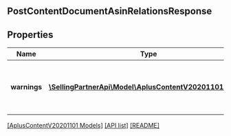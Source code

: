 ## PostContentDocumentAsinRelationsResponse

## Properties

Name | Type | Description | Notes
------------ | ------------- | ------------- | -------------
**warnings** | [**\SellingPartnerApi\Model\AplusContentV20201101\Error[]**](Error.md) | A set of messages to the user, such as warnings or comments. | [optional]

[[AplusContentV20201101 Models]](../) [[API list]](../../Api) [[README]](../../../README.md)
